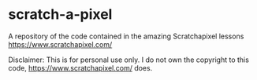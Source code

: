 # scratch-a-pixel
A repository of the code contained in the amazing Scratchapixel lessons https://www.scratchapixel.com/

Disclaimer: This is for personal use only. I do not own the copyright to this code, https://www.scratchapixel.com/ does.
